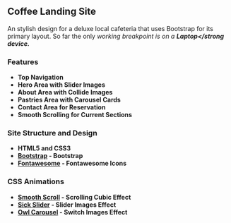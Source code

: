 ## Coffee Landing Site

An stylish design for a deluxe local cafeteria that uses Bootstrap for its primary layout. So far the only <em>working breakpoint is on a <strong>Laptop</strong device.</em>

### Features
  
 - Top Navigation
 - Hero Area with Slider Images
 - About Area with Collide Images
 - Pastries Area with Carousel Cards
 - Contact Area for Reservation
 - Smooth Scrolling for Current Sections
 
### Site Structure and Design

- HTML5 and CSS3
- [Bootstrap](https://getbootstrap.com/docs/5.0/getting-started/introduction/) - Bootstrap
- [Fontawesome](https://fontawesome.com/v4/icons/) - Fontawesome Icons

### CSS Animations

- [Smooth Scroll](https://github.com/cferdinandi/smooth-scroll) - Scrolling Cubic Effect
- [Sick Slider](http://kenwheeler.github.io) - Slider Images Effect
- [Owl Carousel](https://owlcarousel2.github.io/OwlCarousel2/) - Switch Images Effect 
